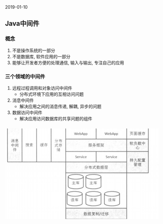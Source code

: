 2019-01-10

## Java中间件

### 概念
1. 不是操作系统的一部分
2. 不是数据库, 软件应用的一部分
3. 能够让开发者方便的处理通信, 输入与输出, 专注自己的应用

### 三个领域的中间件
1. 远程过程调用和对象访问中间件
    - 分布式环境下应用的互相访问问题
2. 消息中间件
    - 解决应用之间的消息传递, 解耦, 异步的问题
3. 数据访问中间件
    - 解决应用访问数据库的共享问题的组件
    
### 
![](1.jpg)